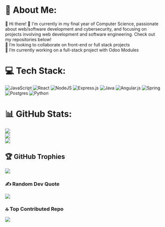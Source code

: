# 💫 About Me:
🔭 Hi there! 👋
I'm currently in my final year of Computer Science, passionate about web/software development and cybersecurity, and focusing on projects involving web development and software engineering. Check out my repositories below!<br>👯 I’m looking to collaborate on front-end or full stack projects<br>🌱 I’m currently working on a full-stack project with Odoo Modules


# 💻 Tech Stack:
![JavaScript](https://img.shields.io/badge/javascript-%23323330.svg?style=for-the-badge&logo=javascript&logoColor=%23F7DF1E) ![React](https://img.shields.io/badge/react-%2320232a.svg?style=for-the-badge&logo=react&logoColor=%2361DAFB) ![NodeJS](https://img.shields.io/badge/node.js-6DA55F?style=for-the-badge&logo=node.js&logoColor=white) ![Express.js](https://img.shields.io/badge/express.js-%23404d59.svg?style=for-the-badge&logo=express&logoColor=%2361DAFB) ![Java](https://img.shields.io/badge/java-%23ED8B00.svg?style=for-the-badge&logo=openjdk&logoColor=white) ![Angular.js](https://img.shields.io/badge/angular.js-%23E23237.svg?style=for-the-badge&logo=angularjs&logoColor=white) ![Spring](https://img.shields.io/badge/spring-%236DB33F.svg?style=for-the-badge&logo=spring&logoColor=white) ![Postgres](https://img.shields.io/badge/postgres-%23316192.svg?style=for-the-badge&logo=postgresql&logoColor=white) ![Python](https://img.shields.io/badge/python-%23316192.svg?style=for-the-badge&logo=python&logoColor=white)
# 📊 GitHub Stats:
![](https://github-readme-stats.vercel.app/api?username=RamiHsasna&theme=dark&hide_border=false&include_all_commits=true&count_private=true)<br/>
![](https://github-readme-streak-stats.herokuapp.com/?user=RamiHsasna&theme=dark&hide_border=false)<br/>
![](https://github-readme-stats.vercel.app/api/top-langs/?username=RamiHsasna&theme=dark&hide_border=false&include_all_commits=true&count_private=true&layout=compact)

## 🏆 GitHub Trophies
![](https://github-profile-trophy.vercel.app/?username=RamiHsasna&theme=radical&no-frame=false&no-bg=true&margin-w=4)

### ✍️ Random Dev Quote
![](https://quotes-github-readme.vercel.app/api?type=horizontal&theme=radical)

### 🔝 Top Contributed Repo
![](https://github-contributor-stats.vercel.app/api?username=RamiHsasna&limit=5&theme=dark&combine_all_yearly_contributions=true)

<!-- Proudly created with GPRM ( https://gprm.itsvg.in ) -->
